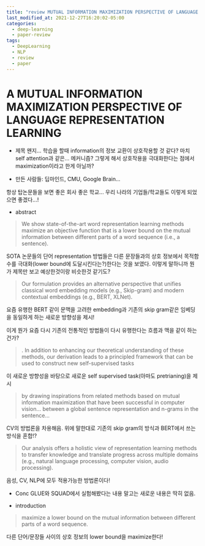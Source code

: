 ```yaml
---
title: "review MUTUAL INFORMATION MAXIMIZATION PERSPECTIVE OF LANGUAGE REPRESENTATION LEARNING"
last_modified_at: 2021-12-27T16:20:02-05:00
categories:
  - deep-learning
  - paper-review
tags:
  - DeepLearning
  - NLP
  - review
  - paper
---
```


# A MUTUAL INFORMATION MAXIMIZATION PERSPECTIVE OF LANGUAGE REPRESENTATION LEARNING


* 제목
왠지... 학습을 할때 information의 정보 교환이 상호작용할 것 같다? 마치 self attention과 같은... 메커니즘? 그렇게 해서 상호작용을 극대화한다는 점에서 maximization이라고 한게 아닐까?

* 만든 사람들: 딥마인드, CMU, Google Brain...

항상 탑논문들을 보면 좋은 회사 좋은 학교... 우리 나라의 기업들/학교들도 이렇게 되었으면 좋겠다...!

* abstract
>We show state-of-the-art word representation learning methods maximize an objective function that is a lower bound on the mutual information between different
parts of a word sequence (i.e., a sentence). 

SOTA 논문들의 단어 representation 방법들은 다른 문장들과의 상호 정보에서 목적함수를 극대화(lower bound에 도달시킨다는?)한다는 것을 보였다. 이렇게 말하니까 뭔가 제목만 보고 예상한것이랑 비슷한것 같기도?

>Our formulation provides an alternative
perspective that unifies classical word embedding models (e.g., Skip-gram) and
modern contextual embeddings (e.g., BERT, XLNet). 

요즘 유행한 BERT 같이 문맥을 고려한 embedding과 기존의 skip gram같은 임베딩을 동일하게 하는 새로운 방향성을 제시! 

이게 뭔가 요즘 다시 기존의 전통적인 방법들이 다시 유행한다는 흐름과 맥을 같이 하는건가?

>. In addition to enhancing our
theoretical understanding of these methods, our derivation leads to a principled
framework that can be used to construct new self-supervised tasks

이 새로운 방향성을 바탕으로 새로운 self supervised task(아마도 pretrianing)을 제시

>by drawing inspirations from related methods based on mutual information maximization that have been successful in computer vision...  between a
global sentence representation and n-grams in the sentence...

CV의 방법론을 차용해음. 위에 말한대로 기존의 skip gram의 방식과 BERT에서 쓰는 방식을 혼합!?

>Our analysis offers a
holistic view of representation learning methods to transfer knowledge and translate progress across multiple domains (e.g., natural language processing, computer
vision, audio processing).

음성, CV, NLP에 모두 적용가능한 방법론이다!


* Conc
GLUE와 SQUAD에서 실험해봤다는 내용 말고는 새로운 내용은 딱히 없음. 

* introduction
>maximize a lower
bound on the mutual information between different parts of a word sequence.

다른 단어/문장들 사이의 상호 정보의 lower bound을 maximize한다!